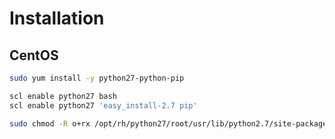 # Installation

## CentOS

```sh
sudo yum install -y python27-python-pip
```

```sh
scl enable python27 bash
scl enable python27 'easy_install-2.7 pip'
```

```sh
sudo chmod -R o+rx /opt/rh/python27/root/usr/lib/python2.7/site-packages
```
